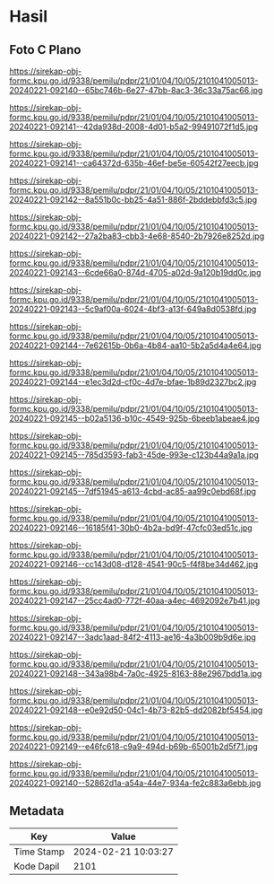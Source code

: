 # Hasil

## Foto C Plano

https://sirekap-obj-formc.kpu.go.id/9338/pemilu/pdpr/21/01/04/10/05/2101041005013-20240221-092140--65bc746b-6e27-47bb-8ac3-36c33a75ac66.jpg

https://sirekap-obj-formc.kpu.go.id/9338/pemilu/pdpr/21/01/04/10/05/2101041005013-20240221-092141--42da938d-2008-4d01-b5a2-99491072f1d5.jpg

https://sirekap-obj-formc.kpu.go.id/9338/pemilu/pdpr/21/01/04/10/05/2101041005013-20240221-092141--ca64372d-635b-46ef-be5e-60542f27eecb.jpg

https://sirekap-obj-formc.kpu.go.id/9338/pemilu/pdpr/21/01/04/10/05/2101041005013-20240221-092142--8a551b0c-bb25-4a51-886f-2bddebbfd3c5.jpg

https://sirekap-obj-formc.kpu.go.id/9338/pemilu/pdpr/21/01/04/10/05/2101041005013-20240221-092142--27a2ba83-cbb3-4e68-8540-2b7926e8252d.jpg

https://sirekap-obj-formc.kpu.go.id/9338/pemilu/pdpr/21/01/04/10/05/2101041005013-20240221-092143--6cde66a0-874d-4705-a02d-9a120b19dd0c.jpg

https://sirekap-obj-formc.kpu.go.id/9338/pemilu/pdpr/21/01/04/10/05/2101041005013-20240221-092143--5c9af00a-6024-4bf3-a13f-649a8d0538fd.jpg

https://sirekap-obj-formc.kpu.go.id/9338/pemilu/pdpr/21/01/04/10/05/2101041005013-20240221-092144--7e62615b-0b6a-4b84-aa10-5b2a5d4a4e64.jpg

https://sirekap-obj-formc.kpu.go.id/9338/pemilu/pdpr/21/01/04/10/05/2101041005013-20240221-092144--e1ec3d2d-cf0c-4d7e-bfae-1b89d2327bc2.jpg

https://sirekap-obj-formc.kpu.go.id/9338/pemilu/pdpr/21/01/04/10/05/2101041005013-20240221-092145--b02a5136-b10c-4549-925b-6beeb1abeae4.jpg

https://sirekap-obj-formc.kpu.go.id/9338/pemilu/pdpr/21/01/04/10/05/2101041005013-20240221-092145--785d3593-fab3-45de-993e-c123b44a9a1a.jpg

https://sirekap-obj-formc.kpu.go.id/9338/pemilu/pdpr/21/01/04/10/05/2101041005013-20240221-092145--7df51945-a613-4cbd-ac85-aa99c0ebd68f.jpg

https://sirekap-obj-formc.kpu.go.id/9338/pemilu/pdpr/21/01/04/10/05/2101041005013-20240221-092146--16185f41-30b0-4b2a-bd9f-47cfc03ed51c.jpg

https://sirekap-obj-formc.kpu.go.id/9338/pemilu/pdpr/21/01/04/10/05/2101041005013-20240221-092146--cc143d08-d128-4541-90c5-f4f8be34d462.jpg

https://sirekap-obj-formc.kpu.go.id/9338/pemilu/pdpr/21/01/04/10/05/2101041005013-20240221-092147--25cc4ad0-772f-40aa-a4ec-4692092e7b41.jpg

https://sirekap-obj-formc.kpu.go.id/9338/pemilu/pdpr/21/01/04/10/05/2101041005013-20240221-092147--3adc1aad-84f2-4113-ae16-4a3b009b9d6e.jpg

https://sirekap-obj-formc.kpu.go.id/9338/pemilu/pdpr/21/01/04/10/05/2101041005013-20240221-092148--343a98b4-7a0c-4925-8163-88e2967bdd1a.jpg

https://sirekap-obj-formc.kpu.go.id/9338/pemilu/pdpr/21/01/04/10/05/2101041005013-20240221-092148--e0e92d50-04c1-4b73-82b5-dd2082bf5454.jpg

https://sirekap-obj-formc.kpu.go.id/9338/pemilu/pdpr/21/01/04/10/05/2101041005013-20240221-092149--e46fc618-c9a9-494d-b69b-65001b2d5f71.jpg

https://sirekap-obj-formc.kpu.go.id/9338/pemilu/pdpr/21/01/04/10/05/2101041005013-20240221-092140--52862d1a-a54a-44e7-934a-fe2c883a6ebb.jpg


## Metadata

| Key        | Value               |
| ---------- | ------------------- |
| Time Stamp | 2024-02-21 10:03:27 |
| Kode Dapil | 2101                |



